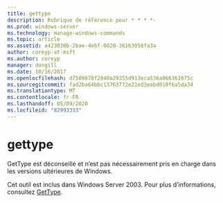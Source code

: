 ```yaml
---
title: gettype
description: Rubrique de référence pour * * * *-
ms.prod: windows-server
ms.technology: manage-windows-commands
ms.topic: article
ms.assetid: a423030b-2bae-4e6f-8020-36163058fa3a
author: coreyp-at-msft
ms.author: coreyp
manager: dongill
ms.date: 10/16/2017
ms.openlocfilehash: d7509878f2040a29355d913eca536a066361675c
ms.sourcegitcommit: fad2ba64bbc13763772e21ed3eabd010f6a5da34
ms.translationtype: MT
ms.contentlocale: fr-FR
ms.lasthandoff: 05/09/2020
ms.locfileid: "82993333"
---
```

# <a name="gettype"></a>gettype



GetType est déconseillé et n’est pas nécessairement pris en charge dans les versions ultérieures de Windows.

Cet outil est inclus dans Windows Server 2003. Pour plus d’informations, consultez [GetType](https://technet.microsoft.com/library/cc773104(v=ws.10).aspx).